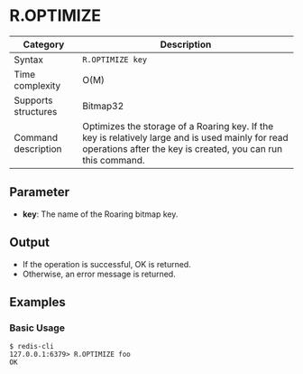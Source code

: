 # R.OPTIMIZE

| Category            | Description                                                                                                                                                       |
| ------------------- | ----------------------------------------------------------------------------------------------------------------------------------------------------------------- |
| Syntax              | `R.OPTIMIZE key`                                                                                                                                                  |
| Time complexity     | O(M)                                                                                                                                                              |
| Supports structures | Bitmap32                                                                                                                                                          |
| Command description | Optimizes the storage of a Roaring key. If the key is relatively large and is used mainly for read operations after the key is created, you can run this command. |

## Parameter

- **key**: The name of the Roaring bitmap key.

## Output

- If the operation is successful, OK is returned.
- Otherwise, an error message is returned.

## Examples

### Basic Usage

```
$ redis-cli
127.0.0.1:6379> R.OPTIMIZE foo
OK
```
